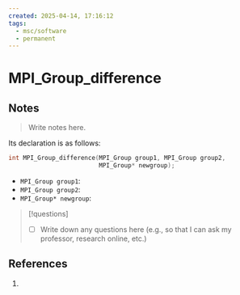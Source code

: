```yaml
---
created: 2025-04-14, 17:16:12
tags:
  - msc/software
  - permanent
---
```

# MPI_Group_difference

## Notes

> Write notes here.

Its declaration is as follows:

```c
int MPI_Group_difference(MPI_Group group1, MPI_Group group2,
                         MPI_Group* newgroup);
```

- `MPI_Group group1`:
- `MPI_Group group2`:
- `MPI_Group* newgroup`:

> [!questions]
> - [ ] Write down any questions here (e.g., so that I can ask my professor, research online, etc.)

## References

1. 
